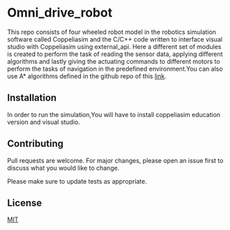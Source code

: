 # Omni_drive_robot
This repo consists of four wheeled robot model in the robotics simulation software called Coppeliasim and the C/C++ code written to interface visual studio with Coppeliasim using external_api. Here a different set of modules is created to perform the task of reading the sensor data, applying different algorithms and lastly giving the actuating commands to different motors to perform the tasks of navigation in the predefined environment.You can also use A* algorithms defined in the github repo of this [link](https://github.com/love481/A_Star-Algorithm).


## Installation

In order to run the simulation,You will have to install coppeliasim education version and visual studio.

## Contributing
Pull requests are welcome. For major changes, please open an issue first to discuss what you would like to change.

Please make sure to update tests as appropriate.

## License
[MIT](https://choosealicense.com/licenses/mit/)
